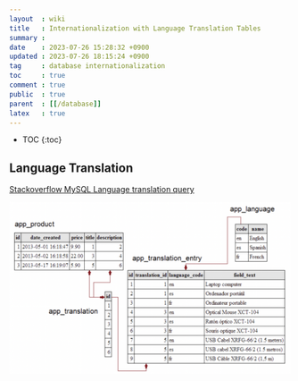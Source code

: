 ```yaml
---
layout  : wiki
title   : Internationalization with Language Translation Tables
summary : 
date    : 2023-07-26 15:28:32 +0900
updated : 2023-07-26 18:15:24 +0900
tag     : database internationalization
toc     : true
comment : true
public  : true
parent  : [[/database]]
latex   : true
---
```

* TOC
{:toc}

## Language Translation

[Stackoverflow MySQL Language translation query](https://stackoverflow.com/questions/39327407/mysql-language-translation-query)

![](/resource/wiki/database-language-translation/tables.png)